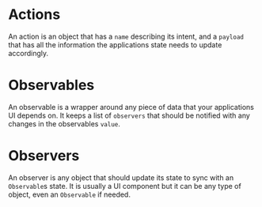 # Actions
An action is an object that has a `name` describing its intent, and a `payload` that has all the information the applications state needs to update accordingly.

# Observables
An observable is a wrapper around any piece of data that your applications UI depends on. It keeps a list of `observers` that should be notified with any changes in the observables `value`.

# Observers
An observer is any object that should update its state to sync with an `Observable`s state. It is usually a UI component but it can be any type of object, even an `Observable` if needed.
